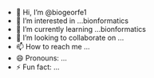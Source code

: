 - 👋 Hi, I’m @biogeorfe1
- 👀 I’m interested in ...bionformatics
- 🌱 I’m currently learning ...bionformatics
- 💞️ I’m looking to collaborate on ...
- 📫 How to reach me ...
- 😄 Pronouns: ...
- ⚡ Fun fact: ...

<!---
biogeorfe1/biogeorfe1 is a ✨ special ✨ repository because its `README.md` (this file) appears on your GitHub profile.
You can click the Preview link to take a look at your changes.
--->
